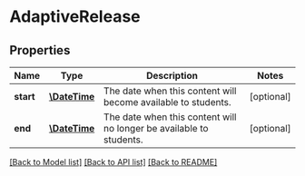 # AdaptiveRelease

## Properties
Name | Type | Description | Notes
------------ | ------------- | ------------- | -------------
**start** | [**\DateTime**](\DateTime.md) | The date when this content will become available to students. | [optional] 
**end** | [**\DateTime**](\DateTime.md) | The date when this content will no longer be available to students. | [optional] 

[[Back to Model list]](../README.md#documentation-for-models) [[Back to API list]](../README.md#documentation-for-api-endpoints) [[Back to README]](../README.md)


